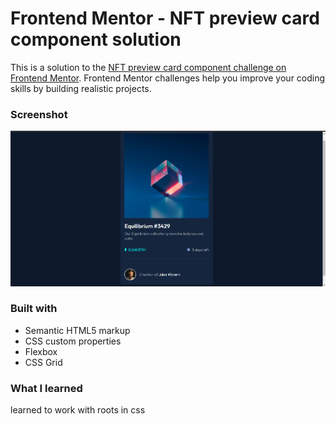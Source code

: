# Frontend Mentor - NFT preview card component solution

This is a solution to the [NFT preview card component challenge on Frontend Mentor](https://www.frontendmentor.io/challenges/nft-preview-card-component-SbdUL_w0U). Frontend Mentor challenges help you improve your coding skills by building realistic projects.

### Screenshot

![](./images/nft-preview.png)

### Built with

- Semantic HTML5 markup
- CSS custom properties
- Flexbox
- CSS Grid

### What I learned

learned to work with roots in css
